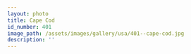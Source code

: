 ```yaml
---
layout: photo
title: Cape Cod
id_number: 401
image_path: /assets/images/gallery/usa/401--cape-cod.jpg
description: ''
---
```

